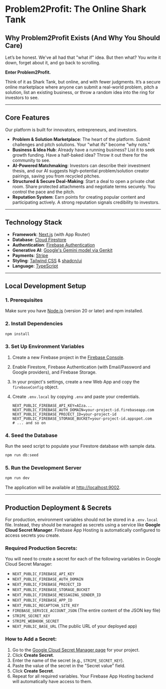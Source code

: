 # Problem2Profit: The Online Shark Tank

## Why Problem2Profit Exists (And Why You Should Care)

Let’s be honest. We've all had that "what if" idea. But then what? You write it down, forget about it, and go back to scrolling.

**Enter Problem2Profit.**

Think of it as Shark Tank, but online, and with fewer judgments. It’s a secure online marketplace where anyone can submit a real-world problem, pitch a solution, list an existing business, or throw a random idea into the ring for investors to see.

---

## Core Features

Our platform is built for innovators, entrepreneurs, and investors.

-   **Problem & Solution Marketplace**: The heart of the platform. Submit challenges and pitch solutions. Your "what ifs" become "why nots."
-   **Business & Idea Hub**: Already have a running business? List it to seek growth funding. Have a half-baked idea? Throw it out there for the community to see.
-   **AI-Powered Matchmaking**: Investors can describe their investment thesis, and our AI suggests high-potential problem/solution creator pairings, saving you from recycled pitches.
-   **Structured & Secure Deal-Making**: Start a deal to open a private chat room. Share protected attachments and negotiate terms securely. You control the pace and the pitch.
-   **Reputation System**: Earn points for creating popular content and participating actively. A strong reputation signals credibility to investors.

---

## Technology Stack

-   **Framework**: [Next.js](https://nextjs.org/) (with App Router)
-   **Database**: [Cloud Firestore](https://firebase.google.com/docs/firestore)
-   **Authentication**: [Firebase Authentication](https://firebase.google.com/docs/auth)
-   **Generative AI**: [Google's Gemini model via Genkit](https://firebase.google.com/docs/genkit)
-   **Payments**: [Stripe](https://stripe.com/)
-   **Styling**: [Tailwind CSS](https://tailwindcss.com/) & [shadcn/ui](https://ui.shadcn.com/)
-   **Language**: [TypeScript](https://www.typescriptlang.org/)

---

## Local Development Setup

### 1. Prerequisites

Make sure you have [Node.js](https://nodejs.org/) (version 20 or later) and npm installed.

### 2. Install Dependencies

```bash
npm install
```

### 3. Set Up Environment Variables

1.  Create a new Firebase project in the [Firebase Console](https://console.firebase.google.com/).
2.  Enable Firestore, Firebase Authentication (with Email/Password and Google providers), and Firebase Storage.
3.  In your project's settings, create a new Web App and copy the `firebaseConfig` object.
4.  Create `.env.local` by copying `.env` and paste your credentials.

    ```
    NEXT_PUBLIC_FIREBASE_API_KEY=AIza...
    NEXT_PUBLIC_FIREBASE_AUTH_DOMAIN=your-project-id.firebaseapp.com
    NEXT_PUBLIC_FIREBASE_PROJECT_ID=your-project-id
    NEXT_PUBLIC_FIREBASE_STORAGE_BUCKET=your-project-id.appspot.com
    # ... and so on
    ```

### 4. Seed the Database

Run the seed script to populate your Firestore database with sample data.

```bash
npm run db:seed
```

### 5. Run the Development Server

```bash
npm run dev
```

The application will be available at [http://localhost:9002](http://localhost:9002).

---

## Production Deployment & Secrets

For production, environment variables should not be stored in a `.env.local` file. Instead, they should be managed as secrets using a service like **Google Cloud Secret Manager**. Firebase App Hosting is automatically configured to access secrets you create.

### Required Production Secrets:

You will need to create a secret for each of the following variables in Google Cloud Secret Manager:

*   `NEXT_PUBLIC_FIREBASE_API_KEY`
*   `NEXT_PUBLIC_FIREBASE_AUTH_DOMAIN`
*   `NEXT_PUBLIC_FIREBASE_PROJECT_ID`
*   `NEXT_PUBLIC_FIREBASE_STORAGE_BUCKET`
*   `NEXT_PUBLIC_FIREBASE_MESSAGING_SENDER_ID`
*   `NEXT_PUBLIC_FIREBASE_APP_ID`
*   `NEXT_PUBLIC_RECAPTCHA_SITE_KEY`
*   `FIREBASE_SERVICE_ACCOUNT_JSON` (The entire content of the JSON key file)
*   `STRIPE_SECRET_KEY`
*   `STRIPE_WEBHOOK_SECRET`
*   `NEXT_PUBLIC_BASE_URL` (The public URL of your deployed app)

### How to Add a Secret:

1.  Go to the [Google Cloud Secret Manager page](https://console.cloud.google.com/security/secret-manager) for your project.
2.  Click **Create Secret**.
3.  Enter the name of the secret (e.g., `STRIPE_SECRET_KEY`).
4.  Paste the value of the secret in the "Secret value" field.
5.  Click **Create Secret**.
6.  Repeat for all required variables. Your Firebase App Hosting backend will automatically have access to them.
